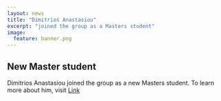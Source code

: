```yaml
---
layout: news
title: "Dimitrios Anastasiou"  
excerpt: "joined the group as a Masters student" 
image:
  feature: banner.png
---
```


## New Master student

Dimitrios Anastasiou joined the group as a new Masters student. To learn more about him, visit [Link](/people/dimitrios_anastasiou)
